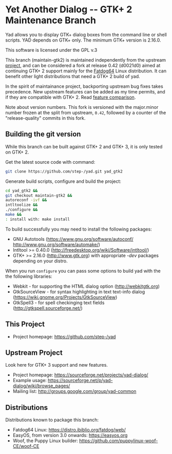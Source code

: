 
Yet Another Dialog -- GTK+ 2 Maintenance Branch
====================

Yad allows you to display GTK+ dialog boxes from the command line or
shell scripts. YAD depends on GTK+ only. The minimum GTK+ version is 2.16.0.

This software is licensed under the GPL v.3

This branch (maintain-gtk2) is maintained independently from the upstream
[project](https://github.com/v1cont/yad), and can be considered a fork at release
0.42 (d0021d0) aimed at continuing GTK+ 2 support mainly for the
[Fatdog64](http://distro.ibiblio.org/fatdog/web/) Linux distribution. It can
benefit other light distributions that need a GTK+ 2 build of yad.

In the spirit of maintainance project, backporting upstream bug fixes takes
precedence.  New upstream features can be added as my time permits, and if they
are compatible with GTK+ 2.  Read [feature comparison](feature-comparison.md).

Note about version numbers.  This fork is versioned with the major.minor number
frozen at the split from upstream, `0.42`, followed by a counter of the
"release-quality" commits in this fork.

Building the git version
----------------------

While this branch can be built against GTK+ 2 and GTK+ 3, it is only tested on GTK+ 2.

Get the latest source code with command:

```sh
git clone https://github.com/step-/yad.git yad_gtk2
```

Generate build scripts, configure and build the project:

```sh
cd yad_gtk2 &&
git checkout maintain-gtk2 &&
autoreconf -ivf &&
intltoolize &&
./configure &&
make &&
: install with: make install
```

To build successfully you may need to install the following packages:
* GNU Autotools (https://www.gnu.org/software/autoconf/ http://www.gnu.org/software/automake/)
* Intltool >= 0.40.0 (http://freedesktop.org/wiki/Software/intltool/)
* GTK+ >= 2.16.0 (http://www.gtk.org)
with appropriate *-dev* packages depending on your distro.

When you run `configure` you can pass some options to build yad with the the following libraries:
* Webkit - for supporting the HTML dialog option (http://webkitgtk.org)
* GtkSourceView - for syntax highlighting in text text-info dialog (https://wiki.gnome.org/Projects/GtkSourceView)
* GtkSpell3 - for spell checkinging text fields (http://gtkspell.sourceforge.net/)

This Project
--------------

* Project homepage: https://github.com/step-/yad

Upstream Project
--------------

Look here for GTK+ 3 support and new features.

* Project homepage: https://sourceforge.net/projects/yad-dialog/
* Example usage: https://sourceforge.net/p/yad-dialog/wiki/browse_pages/
* Mailing list: http://groups.google.com/group/yad-common

Distributions
-----------

Distributions known to package this branch:

* Fatdog64 Linux: https://distro.ibiblio.org/fatdog/web/
* EasyOS, from version 3.0 onwards: https://easyos.org
* Woof, the Puppy Linux builder: https://github.com/puppylinux-woof-CE/woof-CE

